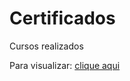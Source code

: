 # Certificados
 Cursos realizados
 
 Para visualizar:
[clique aqui](https://fernando-estevao.github.io/1-projeto_universidade.html/index.html)
